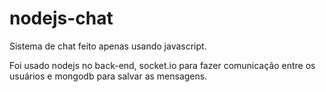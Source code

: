 # nodejs-chat
Sistema de chat feito apenas usando javascript.

Foi usado nodejs no back-end, socket.io para fazer comunicação entre os usuários e mongodb para salvar as mensagens.
